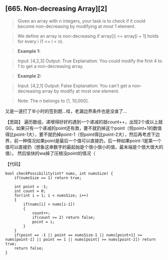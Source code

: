 ## [665. Non-decreasing Array][2]

>  Given an array with n integers, your task is to check if it could become non-decreasing by modifying at most 1 element.

>We define an array is non-decreasing if array[i] <= array[i + 1] holds for every i (1 <= i < n).

>**Example 1:**

>Input: [4,2,3]
>Output: True
>Explanation: You could modify the first 4 to 1 to get a non-decreasing array.

>**Example 2:**

>Input: [4,2,1]
>Output: False
>Explanation: You can't get a non-decreasing array by modify at most one element.

>Note: The n belongs to [1, 10,000]. 

又是一道打了半小时的签到题...哇，老漏边界条件也是没谁了...

【思路】
遍历数组，递增得好好的遇到一个递减的就count++，出现2个或以上就GG，如果只有一个递减的point还有救，要不就扔掉这个point（但point+1的数值得比point-1大），要不就扔掉point-1（但point得比point-2大），然后再考虑下边界，前一种情况如果point是最后一个值可以直接扔，后一种如果point-1是第一个值可以直接扔（想象这串数字的最起始是个很小很小的值，最末端是个很大很大的值）。
然后愉快的wa掉了压根没point的情况（

【代码】
```
bool checkPossibility(int* nums, int numsSize) {
    if(numsSize == 1) return true;
    
	int point = -1;
	int count = 0;
	for(int i = 1; i < numsSize; i++)
	{
		if(nums[i] < nums[i-1])
		{
			count++;
			if(count >= 2) return false;
			point = i;
		}
	}
	if(point == -1 || point == numsSize-1 || nums[point+1] >= nums[point-1] || point == 1 || nums[point] >= nums[point-2]) return true;
	return false;
}
```